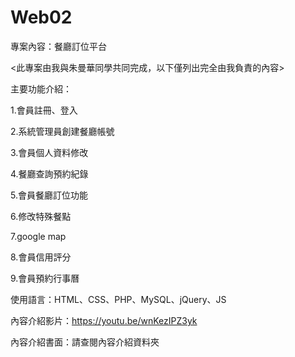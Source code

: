 # Web02
專案內容：餐廳訂位平台

<此專案由我與朱曼華同學共同完成，以下僅列出完全由我負責的內容>

主要功能介紹：

1.會員註冊、登入

2.系統管理員創建餐廳帳號

3.會員個人資料修改

4.餐廳查詢預約紀錄

5.會員餐廳訂位功能

6.修改特殊餐點

7.google map

8.會員信用評分

9.會員預約行事曆
         
使用語言：HTML、CSS、PHP、MySQL、jQuery、JS

內容介紹影片：https://youtu.be/wnKezIPZ3yk

內容介紹書面：請查閱內容介紹資料夾
